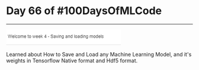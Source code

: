 # Day 66 of #100DaysOfMLCode
---

<img src=0.png></img>

Learned about How to Save and Load any Machine Learning Model, and it's weights in Tensorflow Native format and Hdf5 format.